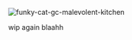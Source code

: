 
![funky-cat-gc-malevolent-kitchen](https://github.com/user-attachments/assets/569bdbdc-773b-4886-85ba-e7476c8aa393)

wip again blaahh
